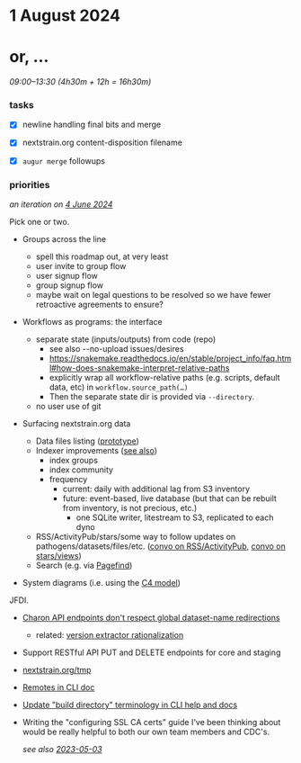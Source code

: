 # 1 August 2024
# or, …

_09:00–13:30 (4h30m + 12h = 16h30m)_

### tasks

- [x] newline handling final bits and merge
- [x] nextstrain.org content-disposition filename
- [x] `augur merge` followups


### priorities

_an iteration on [4 June 2024](2024-06-04.md)_

Pick one or two.

- Groups across the line
  - spell this roadmap out, at very least
  - user invite to group flow
  - user signup flow
  - group signup flow
  - maybe wait on legal questions to be resolved so we have fewer retroactive
    agreements to ensure?

- Workflows as programs: the interface
  - separate state (inputs/outputs) from code (repo)
    - see also --no-upload issues/desires
    - <https://snakemake.readthedocs.io/en/stable/project_info/faq.html#how-does-snakemake-interpret-relative-paths>
    - explicitly wrap all workflow-relative paths (e.g. scripts, default data, etc) in `workflow.source_path(…)` 
    - Then the separate state dir is provided via `--directory`.
  - no user use of git

- Surfacing nextstrain.org data
  - Data files listing ([prototype](https://github.com/nextstrain/nextstrain.org/pull/828))
  - Indexer improvements ([see also](2023-06-06.md))
    - index groups
    - index community
    - frequency
      - current: daily with additional lag from S3 inventory
      - future: event-based, live database (but that can be rebuilt from inventory, is not precious, etc.)
        - one SQLite writer, litestream to S3, replicated to each dyno
  - RSS/ActivityPub/stars/some way to follow updates on pathogens/datasets/files/etc. ([convo on RSS/ActivityPub](https://bedfordlab.slack.com/archives/C0K3GS3J8/p1716325422745399), [convo on stars/views](https://bedfordlab.slack.com/archives/C7SDVPBLZ/p1700240721659849))
  - Search (e.g. via [Pagefind](https://pagefind.app/))

- System diagrams (i.e. using the [C4 model](https://c4model.com))


JFDI.

- [Charon API endpoints don't respect global dataset-name redirections](https://github.com/nextstrain/nextstrain.org/issues/858)
  - related: [version extractor rationalization](https://gist.github.com/tsibley/fcbe564e7d31dca730affeeff67aaf90)

- Support RESTful API PUT and DELETE endpoints for core and staging

- [nextstrain.org/tmp](https://github.com/nextstrain/.github/issues/36#issuecomment-1474424671)

- [Remotes in CLI doc](https://github.com/nextstrain/cli/pull/334)

- [Update "build directory" terminology in CLI help and docs](https://github.com/nextstrain/cli/issues/371)

- Writing the "configuring SSL CA certs" guide I've been thinking about would
  be really helpful to both our own team members and CDC's.

  _see also [2023-05-03](2023-05-03.md)_
